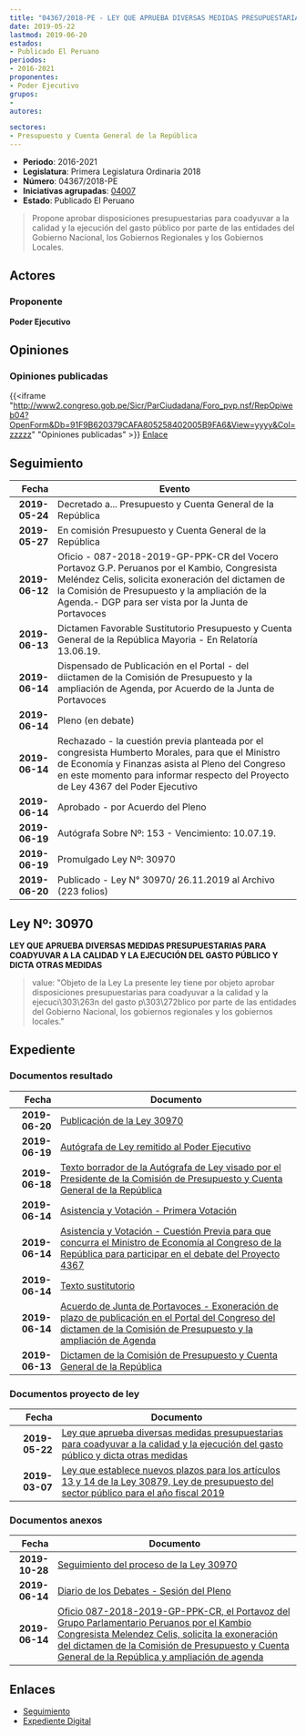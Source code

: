 ```yaml
---
title: "04367/2018-PE - LEY QUE APRUEBA DIVERSAS MEDIDAS PRESUPUESTARIAS PARA COADYUVAR A LA CALIDAD Y LA EJECUCIÓN DEL GASTO PÚBLICO Y DICTA OTRAS MEDIDAS"
date: 2019-05-22
lastmod: 2019-06-20
estados:
- Publicado El Peruano
periodos:
- 2016-2021
proponentes:
- Poder Ejecutivo
grupos:
- 
autores:

sectores:
- Presupuesto y Cuenta General de la República
---
```

- **Periodo**: 2016-2021
- **Legislatura**: Primera Legislatura Ordinaria 2018
- **Número**: 04367/2018-PE
- **Iniciativas agrupadas**: [04007](../../04000/04007)
- **Estado**: Publicado El Peruano

> Propone aprobar disposiciones presupuestarias para coadyuvar a la calidad y la ejecución del gasto público por parte de las entidades del Gobierno Nacional, los Gobiernos Regionales y los Gobiernos Locales.


## Actores

### Proponente

**Poder Ejecutivo**

## Opiniones

### Opiniones publicadas

{{<iframe "http://www2.congreso.gob.pe/Sicr/ParCiudadana/Foro_pvp.nsf/RepOpiweb04?OpenForm&Db=91F9B620379CAFA805258402005B9FA6&View=yyyy&Col=zzzzz" "Opiniones publicadas" >}}
[Enlace](http://www2.congreso.gob.pe/Sicr/ParCiudadana/Foro_pvp.nsf/RepOpiweb04?OpenForm&Db=91F9B620379CAFA805258402005B9FA6&View=yyyy&Col=zzzzz)


## Seguimiento

| Fecha | Evento |
|------:|--------|
| **2019-05-24** | Decretado a... Presupuesto y Cuenta General de la República |
| **2019-05-27** | En comisión Presupuesto y Cuenta General de la República |
| **2019-06-12** | Oficio - 087-2018-2019-GP-PPK-CR del Vocero Portavoz G.P. Peruanos por el Kambio, Congresista Meléndez Celis, solicita exoneración del dictamen de la Comisión de Presupuesto y la ampliación de la Agenda.- DGP para ser vista por la Junta de Portavoces |
| **2019-06-13** | Dictamen Favorable Sustitutorio Presupuesto y Cuenta General de la República Mayoria - En Relatoría 13.06.19. |
| **2019-06-14** | Dispensado de Publicación en el Portal - del diictamen de la Comisión de Presupuesto y la ampliación de Agenda, por Acuerdo de la Junta de Portavoces |
| **2019-06-14** | Pleno (en debate) |
| **2019-06-14** | Rechazado - la cuestión previa planteada por el congresista Humberto Morales, para que el Ministro de Economía y Finanzas asista al Pleno del Congreso en este momento para informar respecto del Proyecto de Ley 4367 del Poder Ejecutivo |
| **2019-06-14** | Aprobado - por Acuerdo del Pleno |
| **2019-06-19** | Autógrafa Sobre Nº: 153 - Vencimiento: 10.07.19. |
| **2019-06-19** | Promulgado Ley Nº: 30970 |
| **2019-06-20** | Publicado - Ley N° 30970/ 26.11.2019 al Archivo (223 folios) |

## Ley Nº: 30970

**LEY QUE APRUEBA DIVERSAS MEDIDAS PRESUPUESTARIAS PARA COADYUVAR A LA CALIDAD Y LA EJECUCIÓN DEL GASTO PÚBLICO Y DICTA OTRAS MEDIDAS**

> value: "Objeto de la Ley La presente ley tiene por objeto aprobar disposiciones presupuestarias para coadyuvar a la calidad y la ejecuci\303\263n del gasto p\303\272blico por parte de las entidades del Gobierno Nacional, los gobiernos regionales y los gobiernos locales."


## Expediente

### Documentos resultado

| Fecha | Documento |
|------:|-----------|
| **2019-06-20** | [Publicación de la Ley 30970](http://www.leyes.congreso.gob.pe/Documentos/2016_2021/ADLP/Normas_Legales/30970-LEY.pdf) |
| **2019-06-19** | [Autógrafa de Ley remitido al Poder Ejecutivo](http://www.leyes.congreso.gob.pe/Documentos/2016_2021/ADLP/Texto_Aprobado/AU0400720190619.pdf) |
| **2019-06-18** | [Texto borrador de la Autógrafa de Ley visado por el Presidente de la Comisión de Presupuesto y Cuenta General de la República](http://www.leyes.congreso.gob.pe/Documentos/2016_2021/Texto_Borrador_de_Autografa/BAU0400720190618.pdf) |
| **2019-06-14** | [Asistencia y Votación - Primera Votación](http://www.leyes.congreso.gob.pe/Documentos/2016_2021/Asistencia_y_Votacion/Proyectos_de_Ley/AV0436720190614.pdf) |
| **2019-06-14** | [Asistencia y Votación - Cuestión Previa para que concurra el Ministro de Economía al Congreso de la República para participar en el debate del Proyecto 4367](http://www.leyes.congreso.gob.pe/Documentos/2016_2021/Asistencia_y_Votacion/Proyectos_de_Ley/AVCP0436720190614.pdf) |
| **2019-06-14** | [Texto sustitutorio](http://www.leyes.congreso.gob.pe/Documentos/2016_2021/Texto_Sustitutorio/Proyectos_de_Ley/TS0436720190614..pdf) |
| **2019-06-14** | [Acuerdo de Junta de Portavoces - Exoneración de plazo de publicación en el Portal del Congreso del dictamen de la Comisión de Presupuesto y la ampliación de Agenda](http://www.leyes.congreso.gob.pe/Documentos/2016_2021/Acuerdos/Junta_Portavoces/AJP0400720190614.pdf) |
| **2019-06-13** | [Dictamen de la Comisión de Presupuesto y Cuenta General de la República](http://www.leyes.congreso.gob.pe/Documentos/2016_2021/Dictamenes/Proyectos_de_Ley/04367DC17MAY20190613.pdf) |

### Documentos proyecto de ley

| Fecha | Documento |
|------:|-----------|
| **2019-05-22** | [Ley que aprueba diversas medidas presupuestarias para coadyuvar a la calidad y la ejecución del gasto público y dicta otras medidas](http://www.leyes.congreso.gob.pe/Documentos/2016_2021/Proyectos_de_Ley_y_de_Resoluciones_Legislativas/PL0436720190522.pdf) |
| **2019-03-07** | [Ley que establece nuevos plazos para los artículos 13 y 14 de la Ley 30879, Ley de presupuesto del sector público para el año fiscal 2019](http://www.leyes.congreso.gob.pe/Documentos/2016_2021/Proyectos_de_Ley_y_de_Resoluciones_Legislativas/PL0400720190307.pdf) |

### Documentos anexos

| Fecha | Documento |
|------:|-----------|
| **2019-10-28** | [Seguimiento del proceso de la Ley 30970](http://www.leyes.congreso.gob.pe/Documentos/2016_2021/Seguimiento_de_Proyectos_de_Ley/04007PL20191028.pdf) |
| **2019-06-14** | [Diario de los Debates - Sesión del Pleno](http://www2.congreso.gob.pe/Sicr/DiarioDebates/Publicad.nsf/SesionesPleno/05256D6E0073DFE9052584200055B7B3/$FILE/SLO-2018-12.pdf) |
| **2019-06-14** | [Oficio 087-2018-2019-GP-PPK-CR, el Portavoz del Grupo Parlamentario Peruanos por el Kambio Congresista Melendez Celis, solicita la exoneración del dictamen de la Comisión de Presupuesto y Cuenta General de la República y ampliación de agenda](http://www.leyes.congreso.gob.pe/Documentos/2016_2021/Oficios/Grupos_Parlamentarios/OFICIO-087-2018-2019-GP-PPK-CR.pdf) |

## Enlaces

- [Seguimiento](http://www2.congreso.gob.pe/Sicr/TraDocEstProc/CLProLey2016.nsf/f7fff46988ca05b1052578e100829cc7/f4f0fe06289233d305258402007ec049?OpenDocument)
- [Expediente Digital](http://www2.congreso.gob.pe/Sicr/TraDocEstProc/Expvirt_2011.nsf/visbusqptramdoc1621/04367?opendocument)

